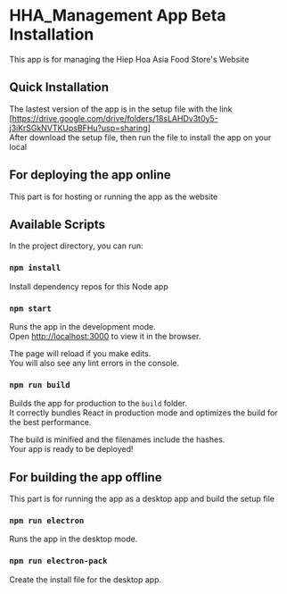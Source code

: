# HHA_Management App Beta Installation

This app is for managing the Hiep Hoa Asia Food Store's Website

## Quick Installation

The lastest version of the app is in the setup file with the link [https://drive.google.com/drive/folders/18sLAHDv3t0y5-j3iKrSGkNVTKUpsBFHu?usp=sharing] <br/>
After download the setup file, then run the file to install the app on your local

## For deploying the app online

This part is for hosting or running the app as the website

## Available Scripts

In the project directory, you can run:

### `npm install`

Install dependency repos for this Node app

### `npm start`

Runs the app in the development mode.<br />
Open [http://localhost:3000](http://localhost:3000) to view it in the browser.

The page will reload if you make edits.<br />
You will also see any lint errors in the console.

### `npm run build`

Builds the app for production to the `build` folder.<br />
It correctly bundles React in production mode and optimizes the build for the best performance.

The build is minified and the filenames include the hashes.<br />
Your app is ready to be deployed!

## For building the app offline

This part is for running the app as a desktop app and build the setup file

### `npm run electron`

Runs the app in the desktop mode.

### `npm run electron-pack`

Create the install file for the desktop app.